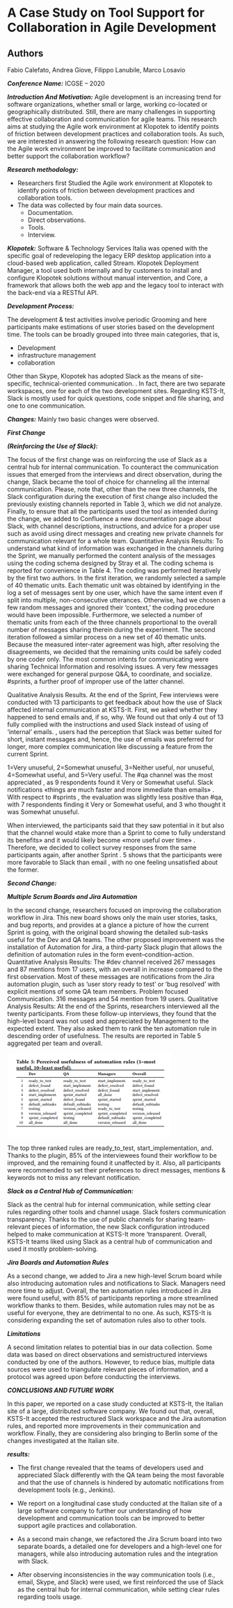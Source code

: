 # A Case Study on Tool Support for Collaboration in Agile Development

## Authors

Fabio Calefato, Andrea Giove, Filippo Lanubile, Marco Losavio

***Conference Name:*** ICGSE – 2020

***Introduction And Motivation:*** 
Agile development is an increasing trend for software organizations, whether small or large, working co-located or geographically distributed. Still, there are many challenges in supporting effective collaboration and communication for agile teams. This research aims at studying the Agile work environment at Klopotek to identify points of friction between development practices and collaboration tools. As such, we are interested in answering the following research question: How can the Agile work environment be improved to facilitate communication and better support the collaboration workflow?

***Research methodology:***

+ Researchers first Studied the Agile work environment at Klopotek to identify points of friction between development practices and collaboration tools.
+ The data was collected by four main data sources. 
  + Documentation.
  + Direct observations.
  + Tools.
  + Interview.

***Klopotek:*** Software & Technology Services Italia was opened with the specific goal of redeveloping the legacy ERP desktop application into a cloud-based web application, called Stream. Klopotek Deployment Manager, a tool used both internally and by customers to install and configure Klopotek solutions without manual intervention, and Core, a framework that allows both the web app and the legacy tool to interact with the back-end via a RESTful API.

***Development Process:***

The development & test activities involve periodic Grooming and here participants make estimations of user stories based on the development time. The tools can be broadly grouped into three main categories, that is,

+ Development
+ infrastructure management
+ collaboration

Other than Skype, Klopotek has adopted Slack as the means of site-specific, technical-oriented communication. . In fact, there are two separate workspaces, one for each of the two development sites. Regarding KSTS-It, Slack is mostly used for quick questions, code snippet and file sharing, and one to one communication.

***Changes:*** Mainly two basic changes were observed.

***First Change***

***(Reinforcing the Use of Slack):***

The focus of the first change was on reinforcing the use of Slack as a central hub for internal communication. To counteract the communication issues that emerged from the interviews and direct observation, during the change, Slack became the tool of choice for channeling all the internal communication.
Please, note that, other than the new three channels, the Slack configuration during the execution of first change also included the previously existing channels reported in Table 3, which we did not analyze. Finally, to ensure that all the participants used the tool as intended during the change, we added to Confluence a new documentation page about Slack, with channel descriptions, instructions, and advice for a proper use such as avoid using direct messages and creating new private channels for communication relevant for a whole team.
Quantitative Analysis Results:
To understand what kind of information was exchanged in the channels during the Sprint, we manually performed the content analysis of the messages using the coding schema designed by Stray et al.
The coding schema is reported for convenience in Table 4. The coding was performed iteratively by the first two authors. In the first iteration, we randomly selected a sample of 40 thematic units. Each thematic unit was obtained by identifying in the log a set of messages sent by one user, which have the same intent even if split into multiple, non-consecutive utterances. Otherwise, had we chosen a few random messages and ignored their ‘context,’ the coding procedure would have been impossible. Furthermore, we selected a number of thematic units from each of the three channels proportional to the overall number of messages sharing therein during the experiment. The second iteration followed a similar process on a new set of 40 thematic units. Because the measured inter-rater agreement was high, after resolving the disagreements, we decided that the remaining units could be safely coded by one coder only. The most common intents for communicating were sharing Technical Information and resolving issues. A very few messages were exchanged for general purpose Q&A, to coordinate, and socialize. #sprints, a further proof of improper use of the latter channel.

Qualitative Analysis Results. 
At the end of the Sprint, Few interviews were conducted with 13 participants to get feedback about how the use of Slack affected internal communication at KSTS-It. 
First, we asked whether they happened to send emails and, if so, why. We found out that only 4 out of 13 fully complied with the instructions and used Slack instead of using of ‘internal’ emails. , users had the perception that Slack was better suited for short, instant messages and, hence, the use of emails was preferred for longer, more complex communication like discussing a feature from the current Sprint.

1=Very unuseful, 2=Somewhat unuseful, 3=Neither useful, nor unuseful, 4=Somewhat useful, and 5=Very useful. The #qa channel was the most appreciated , as 9 respondents found it Very or Somewhat useful. Slack notifications «things are much faster and more immediate than emails» . With respect to #sprints , the evaluation was slightly less positive than #qa, with 7 respondents finding it Very or Somewhat useful, and 3 who thought it was Somewhat unuseful.

When interviewed, the participants said that they saw potential in it but also that the channel would «take more than a Sprint to come to fully understand its benefits» and it would likely become «more useful over time» . Therefore, we decided to collect survey responses from the same participants again, after another Sprint . 5 shows that the participants were more favorable to Slack than email , with no one feeling unsatisfied about the former.

***Second Change:***

***Multiple Scrum Boards and Jira Automation***

In the second change, researchers focused on improving the collaboration workflow in Jira. This new board shows only the main user stories, tasks, and bug reports, and provides at a glance a picture of how the current Sprint is going, with the original board showing the detailed sub-tasks useful for the Dev and QA teams.
The other proposed improvement was the installation of Automation for Jira, a third-party Slack plugin that allows the definition of automation rules in the form event–condition–action.
Quantitative Analysis Results:
The #dev channel received 267 messages and 87 mentions from 17 users, with an overall in increase compared to the first observation. Most of these messages are notifications from the Jira automation plugin, such as ‘user story ready to test’ or ‘bug resolved’ with explicit mentions of some QA team members. Problem focused Communication. 316 messages and 54 mention from 19 users.
Qualitative Analysis Results:
 At the end of the Sprints, researchers interviewed all the twenty participants. From these follow-up interviews, they found that the high-level board was not used and appreciated by Management to the expected extent. They also asked them to rank the ten automation rule in descending order of usefulness. The results are reported in Table 5 aggregated per team and overall.

![table 5](/paper1.png)

The top three ranked rules are ready_to_test, start_implementation, and. Thanks to the plugin, 85% of the interviewees found their workflow to be improved, and the remaining found it unaffected by it.
Also, all participants were recommended to set their preferences to direct messages, mentions & keywords not to miss any relevant notification.

***Slack as a Central Hub of Communication:***
 
Slack as the central hub for internal communication, while setting clear rules regarding other tools and channel usage. Slack fosters communication transparency. Thanks to the use of public channels for sharing team-relevant pieces of information, the new Slack configuration introduced helped to make communication at KSTS-It more ‘transparent. Overall, KSTS-It teams liked using Slack as a central hub of communication and used it mostly problem-solving.

***Jira Boards and Automation Rules***

As a second change, we added to Jira a new high-level Scrum board while also introducing automation rules and notifications to Slack. Managers need more time to adjust. Overall, the ten automation rules introduced in Jira were found useful, with 85% of participants reporting a more streamlined workflow thanks to them. Besides, while automation rules may not be as useful for everyone, they are detrimental to no one.
As such, KSTS-It is considering expanding the set of automation rules also to other tools.

***_Limitations_***

A second limitation relates to potential bias in our data collection. Some data was based on direct observations and semistructured interviews conducted by one of the authors. However, to reduce bias, multiple data sources were used to triangulate relevant pieces of information, and a protocol was agreed upon before conducting the interviews.

 ***_CONCLUSIONS AND FUTURE WORK_***

In this paper, we reported on a case study conducted at KSTS-It, the Italian site of a large, distributed software company. We found out that, overall, KSTS-It accepted the restructured Slack workspace and the Jira automation rules, and reported more improvements in their communication and workflow.
Finally, they are considering also bringing to Berlin some of the changes investigated at the Italian site.

***_results:_***

+ The first change revealed that the teams of developers used and appreciated Slack differently with the QA team being the most favorable and that the use of channels is hindered by automatic notifications from development tools (e.g., Jenkins).
+ We report on a longitudinal case study conducted at the Italian site of a large software company to further our understanding of how development and communication tools can be improved to better support agile practices and collaboration.

+ As a second main change, we refactored the Jira Scrum board into two separate boards, a detailed one for developers and a high-level one for managers, while also introducing automation rules and the integration with Slack.
+ After observing inconsistencies in the way communication tools (i.e., email, Skype, and Slack) were used, we first reinforced the use of Slack as the central hub for internal communication, while setting clear rules regarding tools usage.